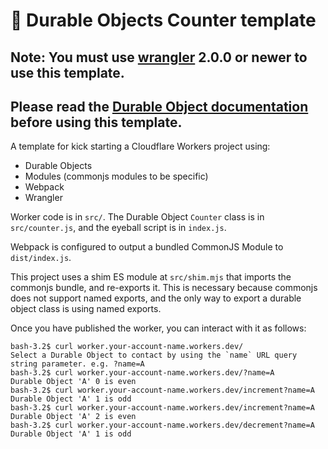# 👷 Durable Objects Counter template

## Note: You must use [wrangler](https://developers.cloudflare.com/workers/wrangler/get-started/#install) 2.0.0 or newer to use this template.

## Please read the [Durable Object documentation](https://developers.cloudflare.com/workers/learning/using-durable-objects) before using this template.

A template for kick starting a Cloudflare Workers project using:

- Durable Objects
- Modules (commonjs modules to be specific)
- Webpack
- Wrangler

Worker code is in `src/`. The Durable Object `Counter` class is in `src/counter.js`, and the eyeball script is in `index.js`.

Webpack is configured to output a bundled CommonJS Module to `dist/index.js`.

This project uses a shim ES module at `src/shim.mjs` that imports the commonjs bundle, and re-exports it. This is necessary because commonjs does not support named exports, and the only way to export a durable object class is using named exports.

Once you have published the worker, you can interact with it as follows:

```
bash-3.2$ curl worker.your-account-name.workers.dev/
Select a Durable Object to contact by using the `name` URL query string parameter. e.g. ?name=A
bash-3.2$ curl worker.your-account-name.workers.dev/?name=A
Durable Object 'A' 0 is even
bash-3.2$ curl worker.your-account-name.workers.dev/increment?name=A
Durable Object 'A' 1 is odd
bash-3.2$ curl worker.your-account-name.workers.dev/increment?name=A
Durable Object 'A' 2 is even
bash-3.2$ curl worker.your-account-name.workers.dev/decrement?name=A
Durable Object 'A' 1 is odd
```
